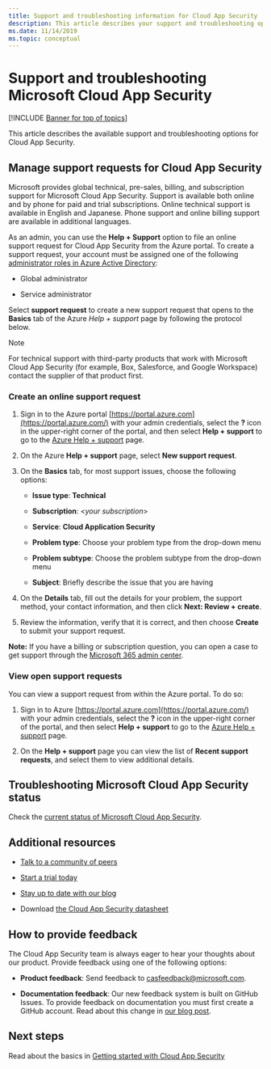 ```yaml
---
title: Support and troubleshooting information for Cloud App Security
description: This article describes your support and troubleshooting options for Microsoft Cloud App Security
ms.date: 11/14/2019
ms.topic: conceptual
---
```

# Support and troubleshooting Microsoft Cloud App Security

[!INCLUDE [Banner for top of topics](includes/banner.md)]

This article describes the available support and troubleshooting options for Cloud App Security.

## Manage support requests for Cloud App Security

Microsoft provides global technical, pre-sales, billing, and subscription support for Microsoft Cloud App Security. Support is available both online and by phone for paid and trial subscriptions. Online technical support is available in English and Japanese. Phone support and online billing support are available
in additional languages.

As an admin, you can use the **Help + Support** option to file an online support request for Cloud App Security from the Azure portal. To create a support request, your account must be assigned one of the following [administrator roles in Azure Active Directory](/azure/active-directory/active-directory-assign-admin-roles-azure-portal):

* Global administrator

* Service administrator

Select **support request** to create a new support request that opens to the **Basics** tab of the Azure *Help + support* page by following the protocol below.

>[!NOTE]
> For technical support with third-party products that work with Microsoft Cloud App Security (for example, Box, Salesforce, and Google Workspace) contact the supplier of that product first.

### Create an online support request

1. Sign in to the Azure portal [https://portal.azure.com](https://portal.azure.com/) with your admin
    credentials, select the **?** icon in the upper-right corner of the portal, and then select **Help + support** to go to the [Azure Help + support](https://ms.portal.azure.com/#blade/Microsoft_Azure_Support/HelpAndSupportBlade/overview) page.

2. On the Azure **Help + support** page, select **New support request**.

3. On the **Basics** tab, for most support issues, choose the following options:

    * **Issue type**: **Technical**

    * **Subscription**: \<*your subscription*\>

    * **Service**: **Cloud Application Security**

    * **Problem type**: Choose your problem type from the drop-down menu

    * **Problem subtype**: Choose the problem subtype from the drop-down menu

    * **Subject**: Briefly describe the issue that you are having

4. On the **Details** tab, fill out the details for your problem, the support method, your contact information, and then click **Next: Review + create**.

5. Review the information, verify that it is correct, and then choose **Create** to submit your support request.

**Note:** If you have a billing or subscription question, you can open a case to get support through the [Microsoft 365 admin center](https://admin.microsoft.com/Support/SupportEntry.aspx).

### View open support requests

You can view a support request from within the Azure portal. To do so:

1. Sign in to Azure [https://portal.azure.com](https://portal.azure.com/) with your admin credentials, select the **?** icon in the upper-right corner of the portal, and then select **Help + support** to go to the [Azure Help + support](https://ms.portal.azure.com/#blade/Microsoft_Azure_Support/HelpAndSupportBlade/overview) page.

2. On the **Help + support** page you can view the list of **Recent support requests**, and select them to view additional details.

## Troubleshooting Microsoft Cloud App Security status

Check the [current status of Microsoft Cloud App Security](https://portal.microsoft.com/Adminportal/Home#/servicehealth).

## Additional resources

* [Talk to a community of peers](https://techcommunity.microsoft.com/t5/Microsoft-Cloud-App-Security/bd-p/MicrosoftCloudAppSecurity)

* [Start a trial today](https://signup.microsoft.com/Signup?OfferId=757c4c34-d589-46e4-9579-120bba5c92ed&ali=1)

* [Stay up to date with our blog](https://aka.ms/mcasblogposts)

* Download [the Cloud App Security datasheet](https://download.microsoft.com/download/E/F/E/EFE908F8-7EDB-4244-8039-67BA574186CC/Microsoft_Cloud_App_Security_eBook.pdf)

<a name="feedback"></a>
## How to provide feedback

The Cloud App Security team is always eager to hear your thoughts about our product. Provide feedback using one of the following options:

* **Product feedback**: Send feedback to [casfeedback@microsoft.com](mailto:casfeedback@microsoft.com).

* **Documentation feedback**: Our new feedback system is built on GitHub Issues. To provide feedback on documentation you must first create a GitHub account. Read about this change in [our blog post](/teamblog/a-new-feedback-system-is-coming-to-docs).

## Next steps

Read about the basics in [Getting started with Cloud App Security](getting-started-with-cloud-app-security.md)
